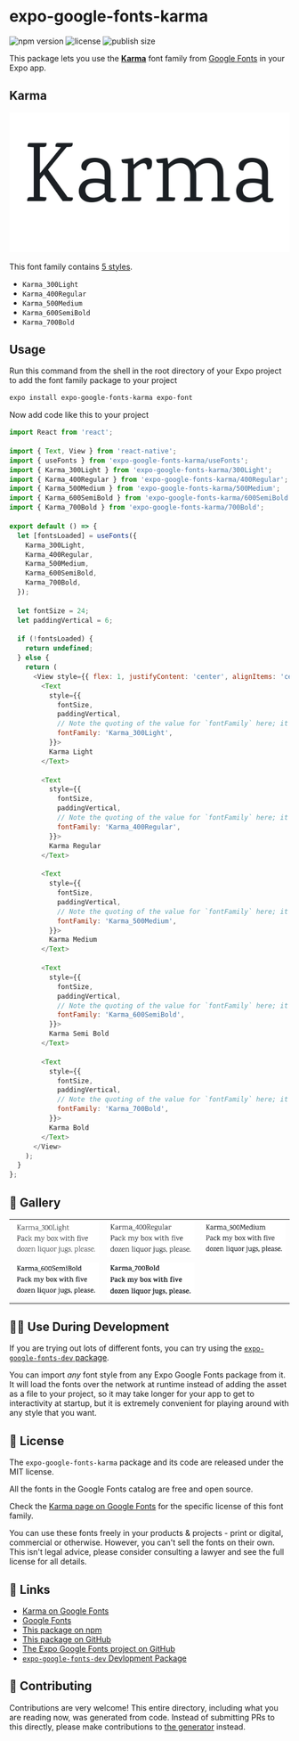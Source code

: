 # expo-google-fonts-karma

![npm version](https://flat.badgen.net/npm/v/expo-google-fonts-karma)
![license](https://flat.badgen.net/github/license/expo/google-fonts)
![publish size](https://flat.badgen.net/packagephobia/install/expo-google-fonts-karma)

This package lets you use the [**Karma**](https://fonts.google.com/specimen/Karma) font family from [Google Fonts](https://fonts.google.com/) in your Expo app.

## Karma

![Karma](./font-family.png)

This font family contains [5 styles](#-gallery).

- `Karma_300Light`
- `Karma_400Regular`
- `Karma_500Medium`
- `Karma_600SemiBold`
- `Karma_700Bold`

## Usage

Run this command from the shell in the root directory of your Expo project to add the font family package to your project
```sh
expo install expo-google-fonts-karma expo-font
```

Now add code like this to your project
```js
import React from 'react';

import { Text, View } from 'react-native';
import { useFonts } from 'expo-google-fonts-karma/useFonts';
import { Karma_300Light } from 'expo-google-fonts-karma/300Light';
import { Karma_400Regular } from 'expo-google-fonts-karma/400Regular';
import { Karma_500Medium } from 'expo-google-fonts-karma/500Medium';
import { Karma_600SemiBold } from 'expo-google-fonts-karma/600SemiBold';
import { Karma_700Bold } from 'expo-google-fonts-karma/700Bold';

export default () => {
  let [fontsLoaded] = useFonts({
    Karma_300Light,
    Karma_400Regular,
    Karma_500Medium,
    Karma_600SemiBold,
    Karma_700Bold,
  });

  let fontSize = 24;
  let paddingVertical = 6;

  if (!fontsLoaded) {
    return undefined;
  } else {
    return (
      <View style={{ flex: 1, justifyContent: 'center', alignItems: 'center' }}>
        <Text
          style={{
            fontSize,
            paddingVertical,
            // Note the quoting of the value for `fontFamily` here; it expects a string!
            fontFamily: 'Karma_300Light',
          }}>
          Karma Light
        </Text>

        <Text
          style={{
            fontSize,
            paddingVertical,
            // Note the quoting of the value for `fontFamily` here; it expects a string!
            fontFamily: 'Karma_400Regular',
          }}>
          Karma Regular
        </Text>

        <Text
          style={{
            fontSize,
            paddingVertical,
            // Note the quoting of the value for `fontFamily` here; it expects a string!
            fontFamily: 'Karma_500Medium',
          }}>
          Karma Medium
        </Text>

        <Text
          style={{
            fontSize,
            paddingVertical,
            // Note the quoting of the value for `fontFamily` here; it expects a string!
            fontFamily: 'Karma_600SemiBold',
          }}>
          Karma Semi Bold
        </Text>

        <Text
          style={{
            fontSize,
            paddingVertical,
            // Note the quoting of the value for `fontFamily` here; it expects a string!
            fontFamily: 'Karma_700Bold',
          }}>
          Karma Bold
        </Text>
      </View>
    );
  }
};

```

## 🔡 Gallery


||||
|-|-|-|
|![Karma_300Light](.//300Light/Karma_300Light.ttf.png)|![Karma_400Regular](.//400Regular/Karma_400Regular.ttf.png)|![Karma_500Medium](.//500Medium/Karma_500Medium.ttf.png)||
|![Karma_600SemiBold](.//600SemiBold/Karma_600SemiBold.ttf.png)|![Karma_700Bold](.//700Bold/Karma_700Bold.ttf.png)|||


## 👩‍💻 Use During Development

If you are trying out lots of different fonts, you can try using the [`expo-google-fonts-dev` package](https://github.com/freeboub/google-fonts/tree/master/font-packages/dev#readme).

You can import *any* font style from any Expo Google Fonts package from it. It will load the fonts
over the network at runtime instead of adding the asset as a file to your project, so it may take longer
for your app to get to interactivity at startup, but it is extremely convenient
for playing around with any style that you want.

## 📖 License

The `expo-google-fonts-karma` package and its code are released under the MIT license.

All the fonts in the Google Fonts catalog are free and open source.

Check the [Karma page on Google Fonts](https://fonts.google.com/specimen/Karma) for the specific license of this font family.

You can use these fonts freely in your products & projects - print or digital, commercial or otherwise. However, you can't sell the fonts on their own. This isn't legal advice, please consider consulting a lawyer and see the full license for all details.

## 🔗 Links

- [Karma on Google Fonts](https://fonts.google.com/specimen/Karma)
- [Google Fonts](https://fonts.google.com/)
- [This package on npm](https://www.npmjs.com/package/expo-google-fonts-karma)
- [This package on GitHub](https://github.com/freeboub/google-fonts/tree/master/font-packages/karma)
- [The Expo Google Fonts project on GitHub](https://github.com/freeboub/google-fonts)
- [`expo-google-fonts-dev` Devlopment Package](https://github.com/freeboub/google-fonts/tree/master/font-packages/dev)

## 🤝 Contributing

Contributions are very welcome! This entire directory, including what you are reading now, was generated from code. Instead of submitting PRs to this directly, please make contributions to [the generator](https://github.com/freeboub/google-fonts/tree/master/packages/generator) instead.
